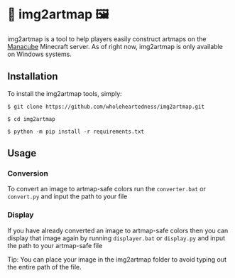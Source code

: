 # 📸 img2artmap 🖼

img2artmap is a tool to help players easily construct artmaps on the [Manacube](https://manacube.com) Minecraft server. As of right now, img2artmap is only available on Windows systems.

Installation
------------

To install the img2artmap tools, simply:

```console
$ git clone https://github.com/wholeheartedness/img2artmap.git

$ cd img2artmap

$ python -m pip install -r requirements.txt
```

Usage
-----

### Conversion
To convert an image to artmap-safe colors run the `converter.bat` or `convert.py` and input the path to your file

### Display
If you have already converted an image to artmap-safe colors then you can display that image again by running `displayer.bat` or `display.py` and input the path to your artmap-safe file  

Tip: You can place your image in the img2artmap folder to avoid typing out the entire path of the file.